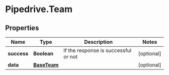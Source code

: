 # Pipedrive.Team

## Properties

Name | Type | Description | Notes
------------ | ------------- | ------------- | -------------
**success** | **Boolean** | If the response is successful or not | [optional] 
**data** | [**BaseTeam**](BaseTeam.md) |  | [optional] 


